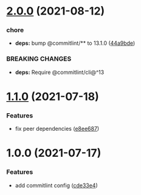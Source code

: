 # [2.0.0](https://github.com/dryauk/commitlint-config/compare/v1.1.0...v2.0.0) (2021-08-12)


### chore

* **deps:** bump @commitlint/** to 13.1.0 ([44a9bde](https://github.com/dryauk/commitlint-config/commit/44a9bde5af35e2353728ed88dab875e592923a3b))


### BREAKING CHANGES

* **deps:** Require @commitlint/cli@^13

# [1.1.0](https://github.com/dryauk/commitlint-config/compare/v1.0.0...v1.1.0) (2021-07-18)


### Features

* fix peer dependencies ([e8ee687](https://github.com/dryauk/commitlint-config/commit/e8ee6879c54692d852ddf254f6d0ab0d7663a653))

# 1.0.0 (2021-07-17)


### Features

* add commitlint config ([cde33e4](https://github.com/dryauk/commitlint-config/commit/cde33e45d55b764890b9bf04371b63db1ea427a6))
